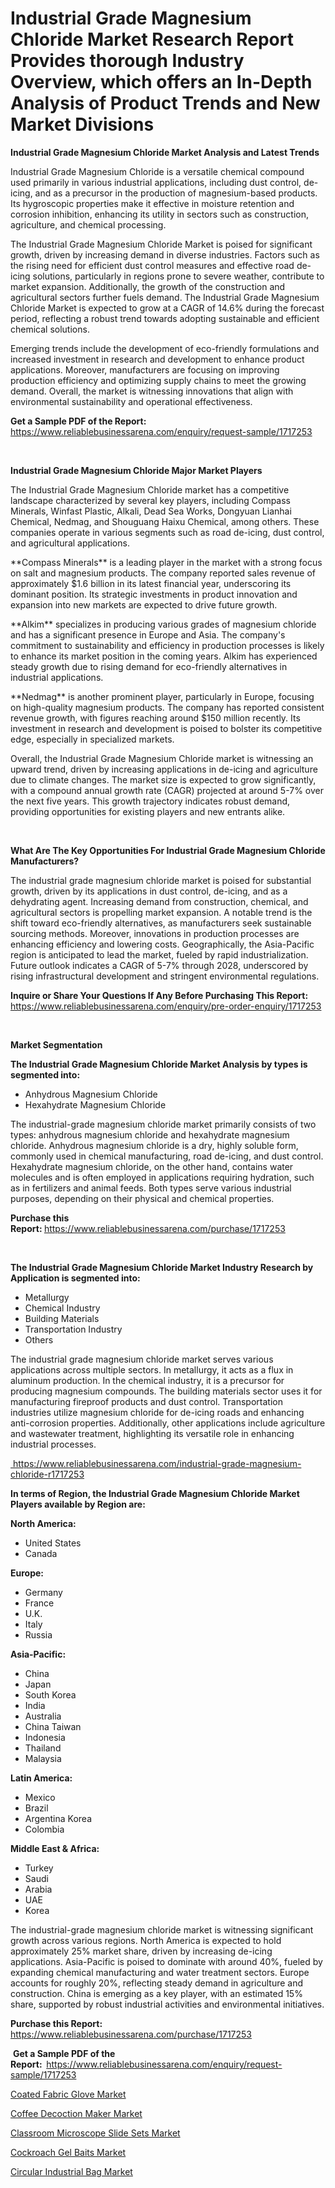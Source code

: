<p><h1>Industrial Grade Magnesium Chloride Market Research Report Provides thorough Industry Overview, which offers an In-Depth Analysis of Product Trends and New Market Divisions</h1></p><p><strong>Industrial Grade Magnesium Chloride Market Analysis and Latest Trends</strong></p>
<p><p>Industrial Grade Magnesium Chloride is a versatile chemical compound used primarily in various industrial applications, including dust control, de-icing, and as a precursor in the production of magnesium-based products. Its hygroscopic properties make it effective in moisture retention and corrosion inhibition, enhancing its utility in sectors such as construction, agriculture, and chemical processing.</p><p>The Industrial Grade Magnesium Chloride Market is poised for significant growth, driven by increasing demand in diverse industries. Factors such as the rising need for efficient dust control measures and effective road de-icing solutions, particularly in regions prone to severe weather, contribute to market expansion. Additionally, the growth of the construction and agricultural sectors further fuels demand. The Industrial Grade Magnesium Chloride Market is expected to grow at a CAGR of 14.6% during the forecast period, reflecting a robust trend towards adopting sustainable and efficient chemical solutions.</p><p>Emerging trends include the development of eco-friendly formulations and increased investment in research and development to enhance product applications. Moreover, manufacturers are focusing on improving production efficiency and optimizing supply chains to meet the growing demand. Overall, the market is witnessing innovations that align with environmental sustainability and operational effectiveness.</p></p>
<p><strong>Get a Sample PDF of the Report:&nbsp;</strong> <a href="https://www.reliablebusinessarena.com/enquiry/request-sample/1717253?utm_campaign=1332&utm_medium=2&utm_source=Github&utm_content=ia&utm_term=14102024&utm_id=industrial-grade-magnesium-chloride">https://www.reliablebusinessarena.com/enquiry/request-sample/1717253</a></p>
<p>&nbsp;</p>
<p><strong>Industrial Grade Magnesium Chloride Major Market Players</strong></p>
<p><p>The Industrial Grade Magnesium Chloride market has a competitive landscape characterized by several key players, including Compass Minerals, Winfast Plastic, Alkali, Dead Sea Works, Dongyuan Lianhai Chemical, Nedmag, and Shouguang Haixu Chemical, among others. These companies operate in various segments such as road de-icing, dust control, and agricultural applications.</p><p>**Compass Minerals** is a leading player in the market with a strong focus on salt and magnesium products. The company reported sales revenue of approximately $1.6 billion in its latest financial year, underscoring its dominant position. Its strategic investments in product innovation and expansion into new markets are expected to drive future growth.</p><p>**Alkim** specializes in producing various grades of magnesium chloride and has a significant presence in Europe and Asia. The company's commitment to sustainability and efficiency in production processes is likely to enhance its market position in the coming years. Alkim has experienced steady growth due to rising demand for eco-friendly alternatives in industrial applications.</p><p>**Nedmag** is another prominent player, particularly in Europe, focusing on high-quality magnesium products. The company has reported consistent revenue growth, with figures reaching around $150 million recently. Its investment in research and development is poised to bolster its competitive edge, especially in specialized markets.</p><p>Overall, the Industrial Grade Magnesium Chloride market is witnessing an upward trend, driven by increasing applications in de-icing and agriculture due to climate changes. The market size is expected to grow significantly, with a compound annual growth rate (CAGR) projected at around 5-7% over the next five years. This growth trajectory indicates robust demand, providing opportunities for existing players and new entrants alike.</p></p>
<p>&nbsp;</p>
<p><strong>What Are The Key Opportunities For Industrial Grade Magnesium Chloride Manufacturers?</strong></p>
<p><p>The industrial grade magnesium chloride market is poised for substantial growth, driven by its applications in dust control, de-icing, and as a dehydrating agent. Increasing demand from construction, chemical, and agricultural sectors is propelling market expansion. A notable trend is the shift toward eco-friendly alternatives, as manufacturers seek sustainable sourcing methods. Moreover, innovations in production processes are enhancing efficiency and lowering costs. Geographically, the Asia-Pacific region is anticipated to lead the market, fueled by rapid industrialization. Future outlook indicates a CAGR of 5-7% through 2028, underscored by rising infrastructural development and stringent environmental regulations.</p></p>
<p><strong>Inquire or Share Your Questions If Any Before Purchasing This Report:</strong> <a href="https://www.reliablebusinessarena.com/enquiry/pre-order-enquiry/1717253?utm_campaign=1332&utm_medium=2&utm_source=Github&utm_content=ia&utm_term=14102024&utm_id=industrial-grade-magnesium-chloride">https://www.reliablebusinessarena.com/enquiry/pre-order-enquiry/1717253</a></p>
<p>&nbsp;</p>
<p><strong>Market Segmentation</strong></p>
<p><strong>The Industrial Grade Magnesium Chloride Market Analysis by types is segmented into:</strong></p>
<p><ul><li>Anhydrous Magnesium Chloride</li><li>Hexahydrate Magnesium Chloride</li></ul></p>
<p><p>The industrial-grade magnesium chloride market primarily consists of two types: anhydrous magnesium chloride and hexahydrate magnesium chloride. Anhydrous magnesium chloride is a dry, highly soluble form, commonly used in chemical manufacturing, road de-icing, and dust control. Hexahydrate magnesium chloride, on the other hand, contains water molecules and is often employed in applications requiring hydration, such as in fertilizers and animal feeds. Both types serve various industrial purposes, depending on their physical and chemical properties.</p></p>
<p><strong>Purchase this Report:&nbsp;</strong><a href="https://www.reliablebusinessarena.com/purchase/1717253?utm_campaign=1332&utm_medium=2&utm_source=Github&utm_content=ia&utm_term=14102024&utm_id=industrial-grade-magnesium-chloride">https://www.reliablebusinessarena.com/purchase/1717253</a></p>
<p>&nbsp;</p>
<p><strong>The Industrial Grade Magnesium Chloride Market Industry Research by Application is segmented into:</strong></p>
<p><ul><li>Metallurgy</li><li>Chemical Industry</li><li>Building Materials</li><li>Transportation Industry</li><li>Others</li></ul></p>
<p><p>The industrial grade magnesium chloride market serves various applications across multiple sectors. In metallurgy, it acts as a flux in aluminum production. In the chemical industry, it is a precursor for producing magnesium compounds. The building materials sector uses it for manufacturing fireproof products and dust control. Transportation industries utilize magnesium chloride for de-icing roads and enhancing anti-corrosion properties. Additionally, other applications include agriculture and wastewater treatment, highlighting its versatile role in enhancing industrial processes.</p></p>
<p><a href="https://www.reliablebusinessarena.com/industrial-grade-magnesium-chloride-r1717253?utm_campaign=1332&utm_medium=2&utm_source=Github&utm_content=ia&utm_term=14102024&utm_id=industrial-grade-magnesium-chloride">&nbsp;https://www.reliablebusinessarena.com/industrial-grade-magnesium-chloride-r1717253</a></p>
<p><strong>In terms of Region, the Industrial Grade Magnesium Chloride Market Players available by Region are:</strong></p>
<p>
    <p> <strong> North America: </strong>
        <ul>
            <li>United States</li>
            <li>Canada</li>
        </ul>
        </p> 
    <p> <strong> Europe: </strong>
        <ul>
            <li>Germany</li>
            <li>France</li>
            <li>U.K.</li>
            <li>Italy</li>
            <li>Russia</li>
        </ul>
        </p> 
    <p> <strong> Asia-Pacific: </strong>
        <ul>
            <li>China</li>
            <li>Japan</li>
            <li>South Korea</li>
            <li>India</li>
            <li>Australia</li>
            <li>China Taiwan</li>
            <li>Indonesia</li>
            <li>Thailand</li>
            <li>Malaysia</li>
        </ul>
        </p> 
    <p> <strong> Latin America: </strong>
        <ul>
            <li>Mexico</li>
            <li>Brazil</li>
            <li>Argentina Korea</li>
            <li>Colombia</li>
        </ul>
        </p> 
    <p> <strong> Middle East & Africa: </strong>
        <ul>
            <li>Turkey</li>
            <li>Saudi</li>
            <li>Arabia</li>
            <li>UAE</li>
            <li>Korea</li>
        </ul>
    </p>
    </p>
<p><p>The industrial-grade magnesium chloride market is witnessing significant growth across various regions. North America is expected to hold approximately 25% market share, driven by increasing de-icing applications. Asia-Pacific is poised to dominate with around 40%, fueled by expanding chemical manufacturing and water treatment sectors. Europe accounts for roughly 20%, reflecting steady demand in agriculture and construction. China is emerging as a key player, with an estimated 15% share, supported by robust industrial activities and environmental initiatives.</p></p>
<p><strong>Purchase this Report: </strong><a href="https://www.reliablebusinessarena.com/purchase/1717253?utm_campaign=1332&utm_medium=2&utm_source=Github&utm_content=ia&utm_term=14102024&utm_id=industrial-grade-magnesium-chloride">https://www.reliablebusinessarena.com/purchase/1717253</a></p>
<p>&nbsp;<strong>Get a Sample PDF of the Report:&nbsp;&nbsp;</strong><a href="https://www.reliablebusinessarena.com/enquiry/request-sample/1717253?utm_campaign=1332&utm_medium=2&utm_source=Github&utm_content=ia&utm_term=14102024&utm_id=industrial-grade-magnesium-chloride">https://www.reliablebusinessarena.com/enquiry/request-sample/1717253</a></p>
<p><strong></strong></p>
<p><p><a href="https://www.linkedin.com/pulse/coated-fabric-glove-market-global-regional-analysis-focus-u2rbc?trk=public_post_embed_feed-article-content&utm_campaign=1332&utm_medium=2&utm_source=Github&utm_content=ia&utm_term=14102024&utm_id=industrial-grade-magnesium-chloride">Coated Fabric Glove Market</a></p><p><a href="https://www.linkedin.com/pulse/global-coffee-decoction-maker-market-opportunities-forecast-qfclc?trk=public_post_embed_feed-article-content&utm_campaign=1332&utm_medium=2&utm_source=Github&utm_content=ia&utm_term=14102024&utm_id=industrial-grade-magnesium-chloride">Coffee Decoction Maker Market</a></p><p><a href="https://www.linkedin.com/pulse/classroom-microscope-slide-sets-revenue-growth-report-2024--uxgwc?trk=public_post_embed_feed-article-content&utm_campaign=1332&utm_medium=2&utm_source=Github&utm_content=ia&utm_term=14102024&utm_id=industrial-grade-magnesium-chloride">Classroom Microscope Slide Sets Market</a></p><p><a href="https://www.linkedin.com/pulse/cockroach-gel-baits-market-revolution-size-share-emerging-trends-9u5kc?trk=public_post_embed_feed-article-content&utm_campaign=1332&utm_medium=2&utm_source=Github&utm_content=ia&utm_term=14102024&utm_id=industrial-grade-magnesium-chloride">Cockroach Gel Baits Market</a></p><p><a href="https://www.linkedin.com/pulse/circular-industrial-bag-market-trends-insights-type-application-w5hic?trk=public_post_embed_feed-article-content&utm_campaign=1332&utm_medium=2&utm_source=Github&utm_content=ia&utm_term=14102024&utm_id=industrial-grade-magnesium-chloride">Circular Industrial Bag Market</a></p></p>